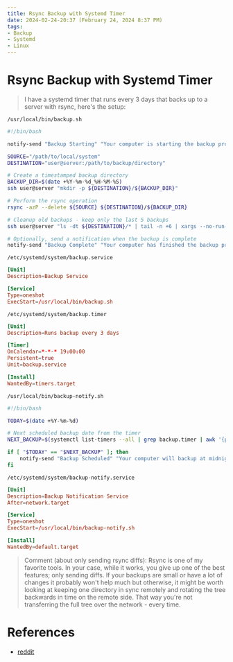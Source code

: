 ```yaml
---
title: Rsync Backup with Systemd Timer
date: 2024-02-24-20:37 (February 24, 2024 8:37 PM)
tags:
- Backup
- Systemd
- Linux
---
```


# Rsync Backup with Systemd Timer
> I have a systemd timer that runs every 3 days that backs up to a server with rsync, here's the setup:

`/usr/local/bin/backup.sh`

```bash
#!/bin/bash

notify-send "Backup Starting" "Your computer is starting the backup process."

SOURCE="/path/to/local/system"
DESTINATION="user@server:/path/to/backup/directory"

# Create a timestamped backup directory
BACKUP_DIR=$(date +%Y-%m-%d_%H-%M-%S)
ssh user@server "mkdir -p ${DESTINATION}/${BACKUP_DIR}"

# Perform the rsync operation
rsync -azP --delete ${SOURCE} ${DESTINATION}/${BACKUP_DIR}

# Cleanup old backups - keep only the last 5 backups
ssh user@server "ls -dt ${DESTINATION}/* | tail -n +6 | xargs --no-run-if-empty rm -rf"

# Optionally, send a notification when the backup is complete
notify-send "Backup Complete" "Your computer has finished the backup process."
```

`/etc/systemd/system/backup.service`
```toml
[Unit]
Description=Backup Service

[Service]
Type=oneshot
ExecStart=/usr/local/bin/backup.sh
```

`/etc/systemd/system/backup.timer`
```toml
[Unit]
Description=Runs backup every 3 days

[Timer]
OnCalendar=*-*-* 19:00:00
Persistent=true
Unit=backup.service

[Install]
WantedBy=timers.target
```
`/usr/local/bin/backup-notify.sh`
```bash
#!/bin/bash

TODAY=$(date +%Y-%m-%d)

# Next scheduled backup date from the timer
NEXT_BACKUP=$(systemctl list-timers --all | grep backup.timer | awk '{print $2}')

if [ "$TODAY" == "$NEXT_BACKUP" ]; then
    notify-send "Backup Scheduled" "Your computer will backup at midnight today."
fi
```

`/etc/systemd/system/backup-notify.service`
```toml
[Unit]
Description=Backup Notification Service
After=network.target

[Service]
Type=oneshot
ExecStart=/usr/local/bin/backup-notify.sh

[Install]
WantedBy=default.target
```

> Comment (about only sending rsync diffs):
  > Rsync is one of my favorite tools. In your case, while it works, you give up one of the best features; only sending diffs. If your backups are small or have a lot of changes it probably won't help much but otherwise, it might be worth looking at keeping one directory in sync remotely and rotating the tree backwards in time on the remote side. That way you're not transferring the full tree over the network - every time.

# References
- [reddit](https://www.reddit.com/r/archlinux/comments/1ayd68v/comment/kru7cm6/?utm_source=share&utm_medium=web3x&utm_name=web3xcss&utm_term=1&utm_content=share_button)
